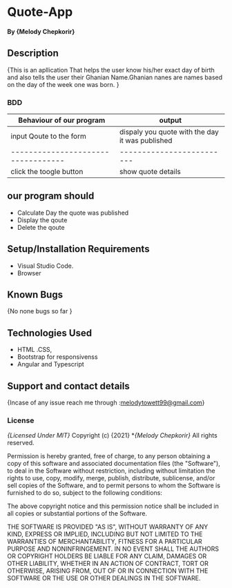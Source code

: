 # Quote-App
#### By **{Melody Chepkorir}**
## Description
{This is an apllication That helps the user know his/her exact day of birth and also tells the user their Ghanian Name.Ghanian nanes are names based on the day of the week one was born. }
### BDD 

 | Behaviour  of our program       |             output      
 ----------------------------------|------------------------
input Qoute to the form           | dispaly you quote with the day it was published          
 ----------------------------------|-------------------------
click the toogle button               | show quote details           
                      
## our program should
* Calculate Day the quote was published
* Display  the qoute 
* Delete the qoute
## Setup/Installation Requirements
* Visual Studio Code.
* Browser
## Known Bugs
{No none bugs so far }
## Technologies Used
* HTML .CSS,
* Bootstrap for responsivenss 
* Angular and Typescript
## Support and contact details
{Incase of any issue reach me through :melodytowett99@gmail.com}
### License
*{Licensed Under MIT}*
Copyright (c) {2021} **{Melody Chepkorir}*
All rights reserved.

Permission is hereby granted, free of charge, to any person obtaining a copy of this software and associated documentation files (the "Software"), to deal in the Software without restriction, including without limitation the rights to use, copy, modify, merge, publish, distribute, sublicense, and/or sell copies of the Software, and to permit persons to whom the Software is furnished to do so, subject to the following conditions:

The above copyright notice and this permission notice shall be included in all copies or substantial portions of the Software.

THE SOFTWARE IS PROVIDED "AS IS", WITHOUT WARRANTY OF ANY KIND, EXPRESS OR IMPLIED, INCLUDING BUT NOT LIMITED TO THE WARRANTIES OF MERCHANTABILITY, FITNESS FOR A PARTICULAR PURPOSE AND NONINFRINGEMENT. IN NO EVENT SHALL THE AUTHORS OR COPYRIGHT HOLDERS BE LIABLE FOR ANY CLAIM, DAMAGES OR OTHER LIABILITY, WHETHER IN AN ACTION OF CONTRACT, TORT OR OTHERWISE, ARISING FROM, OUT OF OR IN CONNECTION WITH THE SOFTWARE OR THE USE OR OTHER DEALINGS IN THE SOFTWARE.
